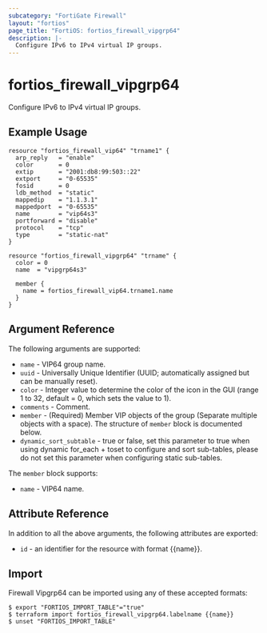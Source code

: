 ```yaml
---
subcategory: "FortiGate Firewall"
layout: "fortios"
page_title: "FortiOS: fortios_firewall_vipgrp64"
description: |-
  Configure IPv6 to IPv4 virtual IP groups.
---
```


# fortios_firewall_vipgrp64
Configure IPv6 to IPv4 virtual IP groups.

## Example Usage

```hcl
resource "fortios_firewall_vip64" "trname1" {
  arp_reply   = "enable"
  color       = 0
  extip       = "2001:db8:99:503::22"
  extport     = "0-65535"
  fosid       = 0
  ldb_method  = "static"
  mappedip    = "1.1.3.1"
  mappedport  = "0-65535"
  name        = "vip64s3"
  portforward = "disable"
  protocol    = "tcp"
  type        = "static-nat"
}

resource "fortios_firewall_vipgrp64" "trname" {
  color = 0
  name  = "vipgrp64s3"

  member {
    name = fortios_firewall_vip64.trname1.name
  }
}
```

## Argument Reference

The following arguments are supported:

* `name` - VIP64 group name.
* `uuid` - Universally Unique Identifier (UUID; automatically assigned but can be manually reset).
* `color` - Integer value to determine the color of the icon in the GUI (range 1 to 32, default = 0, which sets the value to 1).
* `comments` - Comment.
* `member` - (Required) Member VIP objects of the group (Separate multiple objects with a space). The structure of `member` block is documented below.
* `dynamic_sort_subtable` - true or false, set this parameter to true when using dynamic for_each + toset to configure and sort sub-tables, please do not set this parameter when configuring static sub-tables.

The `member` block supports:

* `name` - VIP64 name.


## Attribute Reference

In addition to all the above arguments, the following attributes are exported:
* `id` - an identifier for the resource with format {{name}}.

## Import

Firewall Vipgrp64 can be imported using any of these accepted formats:
```
$ export "FORTIOS_IMPORT_TABLE"="true"
$ terraform import fortios_firewall_vipgrp64.labelname {{name}}
$ unset "FORTIOS_IMPORT_TABLE"
```

